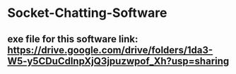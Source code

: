 # Socket-Chatting-Software
## exe file for this software link: https://drive.google.com/drive/folders/1da3-W5-y5CDuCdlnpXjQ3jpuzwpof_Xh?usp=sharing
